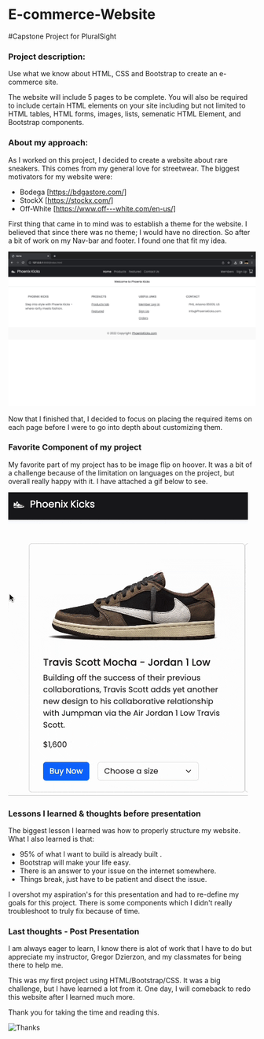 # E-commerce-Website
#Capstone Project for PluralSight

### Project description: 
Use what we know about HTML, CSS and Bootstrap to create an e-commerce site. 

The website will include 5 pages to be complete. You will also be required to include certain HTML elements on your site including but not limited to HTML tables, HTML forms, images, lists, semenatic HTML Element, and Bootstrap components. 


### About my approach:
As I worked on this project, I decided to create a website about rare sneakers. This comes from my general love for streetwear. The biggest motivators for my website were:
* Bodega [https://bdgastore.com/]
* StockX [https://stockx.com/]
* Off-White [https://www.off---white.com/en-us/]

First thing that came in to mind was to establish a theme for the website. I believed that since there was no theme; I would have no direction. So after a bit of work on my Nav-bar and footer.  I found one that fit my idea. 

![Nav + Footer ](images/readme.file/Nav%20+%20Footer%20.jpg)


Now that I finished that, I decided to focus on placing the required items on each page before I were to go into depth about customizing them. 

### Favorite Component of my project
My favorite part of my project has to be image flip on hoover. It was a bit of a challenge because of the limitation on languages on the project, but overall really happy with it. I have attached a gif below to see. 

![Image on hoover effect](images/readme.file/project.gif)

### Lessons I learned  & thoughts before presentation 
The biggest lesson I learned was how to properly structure my website. What I also learned is that:

* 95% of what I want to build is already built .
* Bootstrap will make your life easy.
* There is an answer to your issue on the internet somewhere.
* Things break, just have to be patient and disect the issue. 

I overshot my aspiration's for this presentation and had to re-define my goals for this project. There is some components which I didn't really troubleshoot to truly fix because of time.

### Last thoughts - Post Presentation 
I am always eager to learn, I know there is alot of work that I have to do but appreciate my instructor, Gregor Dzierzon, and my classmates for being there to help me.

This was my first project using HTML/Bootstrap/CSS. It was a big challenge, but I have learned a lot from it. One day, I will comeback to redo this website after I learned much more. 

Thank you for taking the time and reading this. 

![Thanks ](https://us.v-cdn.net/6032561/uploads/AM8IHDSB3NK3/thank-you.gif)